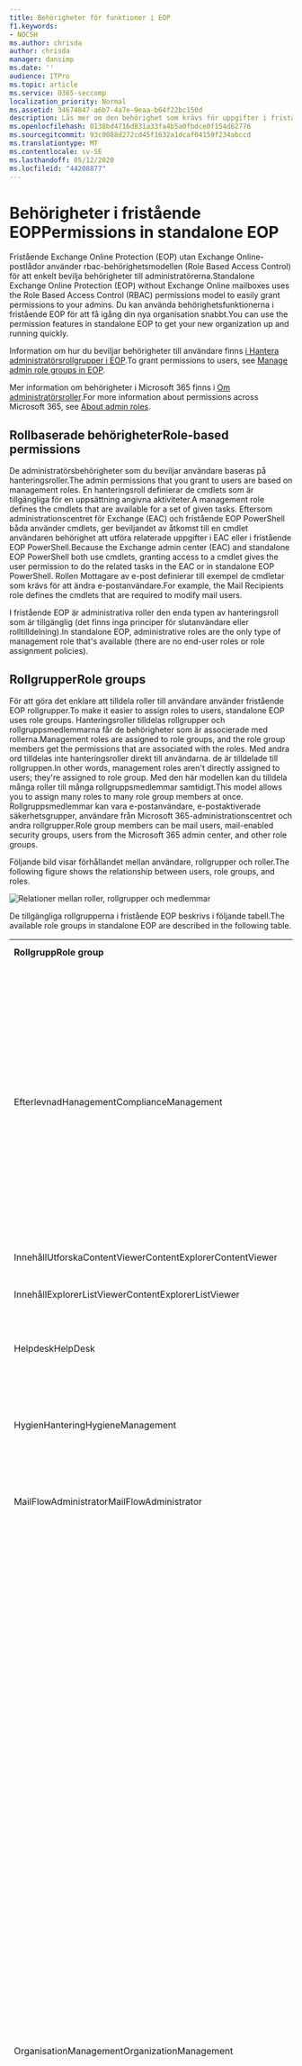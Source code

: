 ```yaml
---
title: Behörigheter för funktioner i EOP
f1.keywords:
- NOCSH
ms.author: chrisda
author: chrisda
manager: dansimp
ms.date: ''
audience: ITPro
ms.topic: article
ms.service: O365-seccomp
localization_priority: Normal
ms.assetid: 34674847-a6b7-4a7e-9eaa-b64f22bc150d
description: Läs mer om den behörighet som krävs för uppgifter i fristående Exchange Online Protection
ms.openlocfilehash: 0138bd4716d831a33fa4b5a0fbdce0f154d62776
ms.sourcegitcommit: 93c0088d272cd45f1632a1dcaf04159f234abccd
ms.translationtype: MT
ms.contentlocale: sv-SE
ms.lasthandoff: 05/12/2020
ms.locfileid: "44208877"
---
```

# <a name="permissions-in-standalone-eop"></a><span data-ttu-id="29612-103">Behörigheter i fristående EOP</span><span class="sxs-lookup"><span data-stu-id="29612-103">Permissions in standalone EOP</span></span>

<span data-ttu-id="29612-104">Fristående Exchange Online Protection (EOP) utan Exchange Online-postlådor använder rbac-behörighetsmodellen (Role Based Access Control) för att enkelt bevilja behörigheter till administratörerna.</span><span class="sxs-lookup"><span data-stu-id="29612-104">Standalone Exchange Online Protection (EOP) without Exchange Online mailboxes uses the Role Based Access Control (RBAC) permissions model to easily grant permissions to your admins.</span></span> <span data-ttu-id="29612-105">Du kan använda behörighetsfunktionerna i fristående EOP för att få igång din nya organisation snabbt.</span><span class="sxs-lookup"><span data-stu-id="29612-105">You can use the permission features in standalone EOP to get your new organization up and running quickly.</span></span>

<span data-ttu-id="29612-106">Information om hur du beviljar behörigheter till användare finns [i Hantera administratörsrollgrupper i EOP](manage-admin-role-group-permissions-in-eop.md).</span><span class="sxs-lookup"><span data-stu-id="29612-106">To grant permissions to users, see [Manage admin role groups in EOP](manage-admin-role-group-permissions-in-eop.md).</span></span>

<span data-ttu-id="29612-107">Mer information om behörigheter i Microsoft 365 finns i [Om administratörsroller](https://docs.microsoft.com/microsoft-365/admin/add-users/about-admin-roles).</span><span class="sxs-lookup"><span data-stu-id="29612-107">For more information about permissions across Microsoft 365, see [About admin roles](https://docs.microsoft.com/microsoft-365/admin/add-users/about-admin-roles).</span></span>

## <a name="role-based-permissions"></a><span data-ttu-id="29612-108">Rollbaserade behörigheter</span><span class="sxs-lookup"><span data-stu-id="29612-108">Role-based permissions</span></span>

<span data-ttu-id="29612-109">De administratörsbehörigheter som du beviljar användare baseras på hanteringsroller.</span><span class="sxs-lookup"><span data-stu-id="29612-109">The admin permissions that you grant to users are based on management roles.</span></span> <span data-ttu-id="29612-110">En hanteringsroll definierar de cmdlets som är tillgängliga för en uppsättning angivna aktiviteter.</span><span class="sxs-lookup"><span data-stu-id="29612-110">A management role defines the cmdlets that are available for a set of given tasks.</span></span> <span data-ttu-id="29612-111">Eftersom administrationscentret för Exchange (EAC) och fristående EOP PowerShell båda använder cmdlets, ger beviljandet av åtkomst till en cmdlet användaren behörighet att utföra relaterade uppgifter i EAC eller i fristående EOP PowerShell.</span><span class="sxs-lookup"><span data-stu-id="29612-111">Because the Exchange admin center (EAC) and standalone EOP PowerShell both use cmdlets, granting access to a cmdlet gives the user permission to do the related tasks in the EAC or in standalone EOP PowerShell.</span></span> <span data-ttu-id="29612-112">Rollen Mottagare av e-post definierar till exempel de cmdletar som krävs för att ändra e-postanvändare.</span><span class="sxs-lookup"><span data-stu-id="29612-112">For example, the Mail Recipients role defines the cmdlets that are required to modify mail users.</span></span>

<span data-ttu-id="29612-113">I fristående EOP är administrativa roller den enda typen av hanteringsroll som är tillgänglig (det finns inga principer för slutanvändare eller rolltilldelning).</span><span class="sxs-lookup"><span data-stu-id="29612-113">In standalone EOP, administrative roles are the only type of management role that's available (there are no end-user roles or role assignment policies).</span></span>

## <a name="role-groups"></a><span data-ttu-id="29612-114">Rollgrupper</span><span class="sxs-lookup"><span data-stu-id="29612-114">Role groups</span></span>

<span data-ttu-id="29612-115">För att göra det enklare att tilldela roller till användare använder fristående EOP rollgrupper.</span><span class="sxs-lookup"><span data-stu-id="29612-115">To make it easier to assign roles to users, standalone EOP uses role groups.</span></span> <span data-ttu-id="29612-116">Hanteringsroller tilldelas rollgrupper och rollgruppsmedlemmarna får de behörigheter som är associerade med rollerna.</span><span class="sxs-lookup"><span data-stu-id="29612-116">Management roles are assigned to role groups, and the role group members get the permissions that are associated with the roles.</span></span> <span data-ttu-id="29612-117">Med andra ord tilldelas inte hanteringsroller direkt till användarna. de är tilldelade till rollgruppen.</span><span class="sxs-lookup"><span data-stu-id="29612-117">In other words, management roles aren't directly assigned to users; they're assigned to role group.</span></span> <span data-ttu-id="29612-118">Med den här modellen kan du tilldela många roller till många rollgruppsmedlemmar samtidigt.</span><span class="sxs-lookup"><span data-stu-id="29612-118">This model allows you to assign many roles to many role group members at once.</span></span> <span data-ttu-id="29612-119">Rollgruppsmedlemmar kan vara e-postanvändare, e-postaktiverade säkerhetsgrupper, användare från Microsoft 365-administrationscentret och andra rollgrupper.</span><span class="sxs-lookup"><span data-stu-id="29612-119">Role group members can be mail users, mail-enabled security groups, users from the Microsoft 365 admin center, and other role groups.</span></span>

<span data-ttu-id="29612-120">Följande bild visar förhållandet mellan användare, rollgrupper och roller.</span><span class="sxs-lookup"><span data-stu-id="29612-120">The following figure shows the relationship between users, role groups, and roles.</span></span>

![Relationer mellan roller, rollgrupper och medlemmar](../../media/ITPro_Security_RBAC_EXO_SimplifiedRoleGroupRelationship.png)

<span data-ttu-id="29612-122">De tillgängliga rollgrupperna i fristående EOP beskrivs i följande tabell.</span><span class="sxs-lookup"><span data-stu-id="29612-122">The available role groups in standalone EOP are described in the following table.</span></span>

||||
|---|---|---|
|<span data-ttu-id="29612-123">**Rollgrupp**</span><span class="sxs-lookup"><span data-stu-id="29612-123">**Role group**</span></span>|<span data-ttu-id="29612-124">**Beskrivning**</span><span class="sxs-lookup"><span data-stu-id="29612-124">**Description**</span></span>|<span data-ttu-id="29612-125">**Standardroller tilldelade**</span><span class="sxs-lookup"><span data-stu-id="29612-125">**Default roles assigned**</span></span>|
|<span data-ttu-id="29612-126">EfterlevnadHanagement</span><span class="sxs-lookup"><span data-stu-id="29612-126">ComplianceManagement</span></span>|<span data-ttu-id="29612-127">Konfigurera och hantera efterlevnadsinställningar inom organisationen, inklusive dataförlustskydd (DLP) om din prenumeration har DLP-funktioner.</span><span class="sxs-lookup"><span data-stu-id="29612-127">Configure and manage compliance settings within the organization, including data loss prevention (DLP) if your subscription has DLP capabilities.</span></span> <br/><br/> <span data-ttu-id="29612-128">Medlemmar i rollen [efterlevnadsadministratör](https://docs.microsoft.com/azure/active-directory/users-groups-roles/directory-assign-admin-roles#compliance-administrator) i Azure AD får automatiskt behörigheterna för den här rollgruppen.</span><span class="sxs-lookup"><span data-stu-id="29612-128">Members of the [Compliance Administrator](https://docs.microsoft.com/azure/active-directory/users-groups-roles/directory-assign-admin-roles#compliance-administrator) role in Azure AD automatically get the permissions of this role group.</span></span>|<span data-ttu-id="29612-129">Granskningsloggar</span><span class="sxs-lookup"><span data-stu-id="29612-129">Audit Logs</span></span> <br/><br/> <span data-ttu-id="29612-130">Administration av efterlevnad</span><span class="sxs-lookup"><span data-stu-id="29612-130">Compliance Administration</span></span> <br/><br/> <span data-ttu-id="29612-131">Information Rights Management</span><span class="sxs-lookup"><span data-stu-id="29612-131">Information Rights Management</span></span> <br/><br/> <span data-ttu-id="29612-132">Hantering av kvarhållning</span><span class="sxs-lookup"><span data-stu-id="29612-132">Retention Management</span></span> <br/><br/> <span data-ttu-id="29612-133">Granskningsloggar med endast visa</span><span class="sxs-lookup"><span data-stu-id="29612-133">View-Only Audit Logs</span></span> <br/><br/> <span data-ttu-id="29612-134">Endast visningskonfiguration</span><span class="sxs-lookup"><span data-stu-id="29612-134">View-Only Configuration</span></span> <br/><br/> <span data-ttu-id="29612-135">Endast visningsmottagare</span><span class="sxs-lookup"><span data-stu-id="29612-135">View-Only Recipients</span></span>|
|<span data-ttu-id="29612-136">InnehållUtforskaContentViewer</span><span class="sxs-lookup"><span data-stu-id="29612-136">ContentExplorerContentViewer</span></span>|<span data-ttu-id="29612-137">Används inte.</span><span class="sxs-lookup"><span data-stu-id="29612-137">Not used.</span></span>|<span data-ttu-id="29612-138">Innehållsvisaren för dataklassificering</span><span class="sxs-lookup"><span data-stu-id="29612-138">Data Classification Content Viewer</span></span>|
|<span data-ttu-id="29612-139">InnehållExplorerListViewer</span><span class="sxs-lookup"><span data-stu-id="29612-139">ContentExplorerListViewer</span></span>|<span data-ttu-id="29612-140">Används inte.</span><span class="sxs-lookup"><span data-stu-id="29612-140">Not used.</span></span>|<span data-ttu-id="29612-141">Visningsprogram för dataklassificeringslista</span><span class="sxs-lookup"><span data-stu-id="29612-141">Data Classification List Viewer</span></span>|
|<span data-ttu-id="29612-142">Helpdesk</span><span class="sxs-lookup"><span data-stu-id="29612-142">HelpDesk</span></span>|<span data-ttu-id="29612-143">Visa och hantera e-postanvändare.</span><span class="sxs-lookup"><span data-stu-id="29612-143">View and manage mail users.</span></span>|<span data-ttu-id="29612-144">Återställa lösenord</span><span class="sxs-lookup"><span data-stu-id="29612-144">Reset Password</span></span> <br/><br/> <span data-ttu-id="29612-145">Användaralternativ</span><span class="sxs-lookup"><span data-stu-id="29612-145">User Options</span></span> <br/><br/> <span data-ttu-id="29612-146">Endast visningsmottagare</span><span class="sxs-lookup"><span data-stu-id="29612-146">View-Only Recipients</span></span>|
|<span data-ttu-id="29612-147">HygienHantering</span><span class="sxs-lookup"><span data-stu-id="29612-147">HygieneManagement</span></span>|<span data-ttu-id="29612-148">Hantera skyddsfunktioner (anti-spam, anti-malware, etc.).</span><span class="sxs-lookup"><span data-stu-id="29612-148">Manage protection features (anti-spam, anti-malware, etc.).</span></span>|<span data-ttu-id="29612-149">Transport Hygien</span><span class="sxs-lookup"><span data-stu-id="29612-149">Transport Hygiene</span></span> <br/><br/> <span data-ttu-id="29612-150">Endast visningskonfiguration</span><span class="sxs-lookup"><span data-stu-id="29612-150">View-Only Configuration</span></span> <br/><br/> <span data-ttu-id="29612-151">Endast visningsmottagare</span><span class="sxs-lookup"><span data-stu-id="29612-151">View-Only Recipients</span></span>|
|<span data-ttu-id="29612-152">MailFlowAdministrator</span><span class="sxs-lookup"><span data-stu-id="29612-152">MailFlowAdministrator</span></span>|<span data-ttu-id="29612-153">Visa och hantera accepterade domäner och kopplingar</span><span class="sxs-lookup"><span data-stu-id="29612-153">View and manage accepted domains and connectors</span></span>|<span data-ttu-id="29612-154">Fjärr- och accepterade domäner</span><span class="sxs-lookup"><span data-stu-id="29612-154">Remote and Accepted Domains</span></span> <br/><br/> <span data-ttu-id="29612-155">Endast visningsmottagare</span><span class="sxs-lookup"><span data-stu-id="29612-155">View-Only Recipients</span></span>|
|<span data-ttu-id="29612-156">OrganisationManagement</span><span class="sxs-lookup"><span data-stu-id="29612-156">OrganizationManagement</span></span>|<span data-ttu-id="29612-157">Administratörsåtkomst till hela organisationen och möjligheten att utföra nästan alla uppgifter.</span><span class="sxs-lookup"><span data-stu-id="29612-157">Admin access to the entire organization and the ability to perform almost any task.</span></span> <br/><br/> <span data-ttu-id="29612-158">Medlemmar i rollen [Global Administratör](https://docs.microsoft.com/azure/active-directory/users-groups-roles/directory-assign-admin-roles#global-administrator--company-administrator) i Azure AD får automatiskt behörigheterna för den här rollgruppen.</span><span class="sxs-lookup"><span data-stu-id="29612-158">Members of the [Global Administrator](https://docs.microsoft.com/azure/active-directory/users-groups-roles/directory-assign-admin-roles#global-administrator--company-administrator) role in Azure AD automatically get the permissions of this role group.</span></span> <br/><br/> <span data-ttu-id="29612-159">**Viktigt**: Eftersom rollgruppen OrganisationManagement är en kraftfull roll bör endast användare som utför administrativa uppgifter på organisationsnivå vara medlemmar i den här rollgruppen.</span><span class="sxs-lookup"><span data-stu-id="29612-159">**Important**: Because the OrganizationManagement role group is a powerful role, only users that perform organizational-level administrative tasks should be members of this role group.</span></span>|<span data-ttu-id="29612-160">Antimalware</span><span class="sxs-lookup"><span data-stu-id="29612-160">AntiMalware</span></span> <br/><br/> <span data-ttu-id="29612-161">Antispam</span><span class="sxs-lookup"><span data-stu-id="29612-161">AntiSpam</span></span> <br/><br/> <span data-ttu-id="29612-162">Granskningsloggar</span><span class="sxs-lookup"><span data-stu-id="29612-162">Audit Logs</span></span> <br/><br/> <span data-ttu-id="29612-163">Administratör för efterlevnad</span><span class="sxs-lookup"><span data-stu-id="29612-163">Compliance Administrator</span></span> <br/><br/> <span data-ttu-id="29612-164">Distributionsgrupper</span><span class="sxs-lookup"><span data-stu-id="29612-164">Distribution Groups</span></span> <br/><br/> <span data-ttu-id="29612-165">Information Rights Management</span><span class="sxs-lookup"><span data-stu-id="29612-165">Information Rights Management</span></span> <br/><br/> <span data-ttu-id="29612-166">Skapa e-postmottagare</span><span class="sxs-lookup"><span data-stu-id="29612-166">Mail Recipient Creation</span></span> <br/><br/> <span data-ttu-id="29612-167">Mottagare av e-post</span><span class="sxs-lookup"><span data-stu-id="29612-167">Mail Recipients</span></span> <br/><br/> <span data-ttu-id="29612-168">Meddelandespårning</span><span class="sxs-lookup"><span data-stu-id="29612-168">Message Tracking</span></span> <br/><br/> <span data-ttu-id="29612-169">Migrering</span><span class="sxs-lookup"><span data-stu-id="29612-169">Migration</span></span> <br/><br/> <span data-ttu-id="29612-170">Åtkomst till organisationens klient</span><span class="sxs-lookup"><span data-stu-id="29612-170">Organization Client Access</span></span> <br/><br/> <span data-ttu-id="29612-171">Organisationskonfiguration</span><span class="sxs-lookup"><span data-stu-id="29612-171">Organization Configuration</span></span> <br/><br/> <span data-ttu-id="29612-172">Inställningar för transport för organisation</span><span class="sxs-lookup"><span data-stu-id="29612-172">Organization Transport Settings</span></span> <br/><br/> <span data-ttu-id="29612-173">Karantän</span><span class="sxs-lookup"><span data-stu-id="29612-173">Quarantine</span></span> <br/><br/> <span data-ttu-id="29612-174">Mottagarprinciper</span><span class="sxs-lookup"><span data-stu-id="29612-174">Recipient Policies</span></span> <br/><br/> <span data-ttu-id="29612-175">Fjärr- och accepterade domäner</span><span class="sxs-lookup"><span data-stu-id="29612-175">Remote and Accepted Domains</span></span> <br/><br/> <span data-ttu-id="29612-176">Återställa lösenord</span><span class="sxs-lookup"><span data-stu-id="29612-176">Reset Password</span></span> <br/><br/> <span data-ttu-id="29612-177">Hantering av kvarhållning</span><span class="sxs-lookup"><span data-stu-id="29612-177">Retention Management</span></span> <br/><br/> <span data-ttu-id="29612-178">Rollhantering</span><span class="sxs-lookup"><span data-stu-id="29612-178">Role Management</span></span> <br/><br/> <span data-ttu-id="29612-179">Säkerhetsadministratör</span><span class="sxs-lookup"><span data-stu-id="29612-179">Security Administrator</span></span> <br/><br/> <span data-ttu-id="29612-180">Skapande och medlemskap i säkerhetsgrupper</span><span class="sxs-lookup"><span data-stu-id="29612-180">Security Group Creation and Membership</span></span> <br/><br/> <span data-ttu-id="29612-181">Säkerhetsläsare</span><span class="sxs-lookup"><span data-stu-id="29612-181">Security Reader</span></span> <br/><br/> <span data-ttu-id="29612-182">Administratör för känslighetsetikett</span><span class="sxs-lookup"><span data-stu-id="29612-182">Sensitivity Label Administrator</span></span> <br/><br/> <span data-ttu-id="29612-183">Övervakning</span><span class="sxs-lookup"><span data-stu-id="29612-183">Supervision</span></span> <br/><br/> <span data-ttu-id="29612-184">Transport Hygien</span><span class="sxs-lookup"><span data-stu-id="29612-184">Transport Hygiene</span></span> <br/><br/> <span data-ttu-id="29612-185">Transportregler</span><span class="sxs-lookup"><span data-stu-id="29612-185">Transport Rules</span></span> <br/><br/> <span data-ttu-id="29612-186">Användaralternativ</span><span class="sxs-lookup"><span data-stu-id="29612-186">User Options</span></span> <br/><br/> <span data-ttu-id="29612-187">Visa endast antimalware</span><span class="sxs-lookup"><span data-stu-id="29612-187">View-Only AntiMalware</span></span> <br/><br/> <span data-ttu-id="29612-188">Visa endast AntiSpam</span><span class="sxs-lookup"><span data-stu-id="29612-188">View-Only AntiSpam</span></span> <br/><br/> <span data-ttu-id="29612-189">Granskningsloggar med endast visa</span><span class="sxs-lookup"><span data-stu-id="29612-189">View-Only Audit Logs</span></span> <br/><br/> <span data-ttu-id="29612-190">Endast visningskonfiguration</span><span class="sxs-lookup"><span data-stu-id="29612-190">View-Only Configuration</span></span> <br/><br/> <span data-ttu-id="29612-191">Endast visnings karantän</span><span class="sxs-lookup"><span data-stu-id="29612-191">View-Only Quarantine</span></span> <br/><br/> <span data-ttu-id="29612-192">Endast visningsmottagare</span><span class="sxs-lookup"><span data-stu-id="29612-192">View-Only Recipients</span></span> <br/><br/> <span data-ttu-id="29612-193">Endast visning av hotinformation</span><span class="sxs-lookup"><span data-stu-id="29612-193">View-Only Threat Intelligence</span></span>|
|<span data-ttu-id="29612-194">KarantänAdministrator</span><span class="sxs-lookup"><span data-stu-id="29612-194">QuarantineAdministrator</span></span>|<span data-ttu-id="29612-195">Hantera meddelanden i karantän för alla mottagare.</span><span class="sxs-lookup"><span data-stu-id="29612-195">Manage quarantined messages for all recipients.</span></span>|<span data-ttu-id="29612-196">Karantän</span><span class="sxs-lookup"><span data-stu-id="29612-196">Quarantine</span></span>|
|<span data-ttu-id="29612-197">MottagareHanagement</span><span class="sxs-lookup"><span data-stu-id="29612-197">RecipientManagement</span></span>|<span data-ttu-id="29612-198">Skapa, hantera och ta bort mottagarobjekt i organisationen.</span><span class="sxs-lookup"><span data-stu-id="29612-198">Create, manage, and remove recipient objects in the organization.</span></span>|<span data-ttu-id="29612-199">Distributionsgrupper</span><span class="sxs-lookup"><span data-stu-id="29612-199">Distribution Groups</span></span> <br/><br/> <span data-ttu-id="29612-200">Skapa e-postmottagare</span><span class="sxs-lookup"><span data-stu-id="29612-200">Mail Recipient Creation</span></span> <br/><br/> <span data-ttu-id="29612-201">Mottagare av e-post</span><span class="sxs-lookup"><span data-stu-id="29612-201">Mail Recipients</span></span> <br/><br/> <span data-ttu-id="29612-202">Meddelandespårning</span><span class="sxs-lookup"><span data-stu-id="29612-202">Message Tracking</span></span> <br/><br/> <span data-ttu-id="29612-203">Migrering</span><span class="sxs-lookup"><span data-stu-id="29612-203">Migration</span></span> <br/><br/> <span data-ttu-id="29612-204">Mottagarprinciper</span><span class="sxs-lookup"><span data-stu-id="29612-204">Recipient Policies</span></span> <br/><br/> <span data-ttu-id="29612-205">Återställa lösenord</span><span class="sxs-lookup"><span data-stu-id="29612-205">Reset Password</span></span>|
|<span data-ttu-id="29612-206">Arkivhandlingar</span><span class="sxs-lookup"><span data-stu-id="29612-206">RecordsManagement</span></span>|<span data-ttu-id="29612-207">Konfigurera efterlevnadsfunktioner, till exempel bevarandeprinciptaggar, meddelandeklassificeringar och regler för e-postflöde (kallas även transportregler).</span><span class="sxs-lookup"><span data-stu-id="29612-207">Configure compliance features, such as retention policy tags, message classifications, and mail flow rules (also known as transport rules).</span></span>|<span data-ttu-id="29612-208">Meddelandespårning</span><span class="sxs-lookup"><span data-stu-id="29612-208">Message Tracking</span></span> <br/><br/> <span data-ttu-id="29612-209">Hantering av kvarhållning</span><span class="sxs-lookup"><span data-stu-id="29612-209">Retention Management</span></span> <br/><br/> <span data-ttu-id="29612-210">Transportregler</span><span class="sxs-lookup"><span data-stu-id="29612-210">Transport Rules</span></span>|
|<span data-ttu-id="29612-211">SäkerhetAdministrator</span><span class="sxs-lookup"><span data-stu-id="29612-211">SecurityAdministrator</span></span>|<span data-ttu-id="29612-212">Konfigurera alla aspekter av skydd i organisationen (anti-spam, anti-malware, anti-spoofing, karantän, etc.).</span><span class="sxs-lookup"><span data-stu-id="29612-212">Configure all aspects of protection in the organization (anti-spam, anti-malware, anti-spoofing, quarantine, etc.).</span></span> <br/><br/> <span data-ttu-id="29612-213">Medlemmar i rollen [Säkerhetsadministratör](https://docs.microsoft.com/azure/active-directory/users-groups-roles/directory-assign-admin-roles#security-administrator) i Azure AD får automatiskt behörigheterna för den här rollgruppen.</span><span class="sxs-lookup"><span data-stu-id="29612-213">Members of the [Security Administrator](https://docs.microsoft.com/azure/active-directory/users-groups-roles/directory-assign-admin-roles#security-administrator) role in Azure AD automatically get the permissions of this role group.</span></span>|<span data-ttu-id="29612-214">Antimalware</span><span class="sxs-lookup"><span data-stu-id="29612-214">AntiMalware</span></span> <br/><br/> <span data-ttu-id="29612-215">Antispam</span><span class="sxs-lookup"><span data-stu-id="29612-215">AntiSpam</span></span> <br/><br/> <span data-ttu-id="29612-216">Granskningsloggar</span><span class="sxs-lookup"><span data-stu-id="29612-216">Audit Logs</span></span> <br/><br/> <span data-ttu-id="29612-217">Karantän</span><span class="sxs-lookup"><span data-stu-id="29612-217">Quarantine</span></span> <br/><br/> <span data-ttu-id="29612-218">Säkerhetsadministratör</span><span class="sxs-lookup"><span data-stu-id="29612-218">Security Administrator</span></span> <br/><br/> <span data-ttu-id="29612-219">Administratör för känslighetsetikett</span><span class="sxs-lookup"><span data-stu-id="29612-219">Sensitivity Label Administrator</span></span> <br/><br/> <span data-ttu-id="29612-220">Visa endast antimalware</span><span class="sxs-lookup"><span data-stu-id="29612-220">View-Only AntiMalware</span></span> <br/><br/> <span data-ttu-id="29612-221">Visa endast AntiSpam</span><span class="sxs-lookup"><span data-stu-id="29612-221">View-Only AntiSpam</span></span> <br/><br/> <span data-ttu-id="29612-222">Granskningsloggar med endast visa</span><span class="sxs-lookup"><span data-stu-id="29612-222">View-Only Audit Logs</span></span> <br/><br/> <span data-ttu-id="29612-223">Endast visnings karantän</span><span class="sxs-lookup"><span data-stu-id="29612-223">View-Only Quarantine</span></span> <br/><br/> <span data-ttu-id="29612-224">Endast visning av hotinformation</span><span class="sxs-lookup"><span data-stu-id="29612-224">View-Only Threat Intelligence</span></span>|
|<span data-ttu-id="29612-225">Säkerhetsläsare</span><span class="sxs-lookup"><span data-stu-id="29612-225">SecurityReader</span></span>|<span data-ttu-id="29612-226">Visa endast tillgång till alla aspekter av skydd i organisationen (anti-spam, anti-malware, anti-spoofing, karantän, etc.).</span><span class="sxs-lookup"><span data-stu-id="29612-226">View-only access to all aspects of protection in the organization (anti-spam, anti-malware, anti-spoofing, quarantine, etc.).</span></span> <br/><br/> <span data-ttu-id="29612-227">Medlemmar i [säkerhetsläkarrollen](https://docs.microsoft.com/azure/active-directory/users-groups-roles/directory-assign-admin-roles#security-reader) i Azure AD får automatiskt behörigheterna för den här rollgruppen.</span><span class="sxs-lookup"><span data-stu-id="29612-227">Members of the [Security Reader](https://docs.microsoft.com/azure/active-directory/users-groups-roles/directory-assign-admin-roles#security-reader) role in Azure AD automatically get the permissions of this role group.</span></span>|<span data-ttu-id="29612-228">Säkerhetsläsare</span><span class="sxs-lookup"><span data-stu-id="29612-228">Security Reader</span></span> <br/><br/> <span data-ttu-id="29612-229">Visa endast antimalware</span><span class="sxs-lookup"><span data-stu-id="29612-229">View-Only AntiMalware</span></span> <br/><br/> <span data-ttu-id="29612-230">Visa endast AntiSpam</span><span class="sxs-lookup"><span data-stu-id="29612-230">View-Only AntiSpam</span></span> <br/><br/> <span data-ttu-id="29612-231">Endast visnings karantän</span><span class="sxs-lookup"><span data-stu-id="29612-231">View-Only Quarantine</span></span> <br/><br/> <span data-ttu-id="29612-232">Endast visning av hotinformation</span><span class="sxs-lookup"><span data-stu-id="29612-232">View-Only Threat Intelligence</span></span>|
|<span data-ttu-id="29612-233">TenantAdmins</span><span class="sxs-lookup"><span data-stu-id="29612-233">TenantAdmins</span></span>|<span data-ttu-id="29612-234">Medlemskap i den här rollgruppen synkroniseras mellan tjänster och hanteras centralt.</span><span class="sxs-lookup"><span data-stu-id="29612-234">Membership in this role group is synchronized across services and managed centrally.</span></span> <span data-ttu-id="29612-235">Som standard tilldelas den här rollgruppen inga roller.</span><span class="sxs-lookup"><span data-stu-id="29612-235">By default, this role group is not assigned any roles.</span></span> <span data-ttu-id="29612-236">Den kommer dock att vara medlem i rollgruppen Organisationshantering och ärver dessa behörigheter.</span><span class="sxs-lookup"><span data-stu-id="29612-236">However, it will be a member of the Organization Management role group and will inherit those permissions.</span></span>|<span data-ttu-id="29612-237">none (ingen)</span><span class="sxs-lookup"><span data-stu-id="29612-237">none</span></span>|
|<span data-ttu-id="29612-238">ViewOnlyOrganizationManagement</span><span class="sxs-lookup"><span data-stu-id="29612-238">ViewOnlyOrganizationManagement</span></span>|<span data-ttu-id="29612-239">Visa mottagar-, skydds- och konfigurationsobjekt och deras egenskaper i organisationen.</span><span class="sxs-lookup"><span data-stu-id="29612-239">View recipient, protection, and configuration objects and their properties in the organization.</span></span>|<span data-ttu-id="29612-240">Administratör för efterlevnad</span><span class="sxs-lookup"><span data-stu-id="29612-240">Compliance Administrator</span></span> <br/><br/> <span data-ttu-id="29612-241">Säkerhetsadministratör</span><span class="sxs-lookup"><span data-stu-id="29612-241">Security Administrator</span></span> <br/><br/> <span data-ttu-id="29612-242">Säkerhetsläsare</span><span class="sxs-lookup"><span data-stu-id="29612-242">Security Reader</span></span> <br/><br/> <span data-ttu-id="29612-243">Administratör för känslighetsetikett</span><span class="sxs-lookup"><span data-stu-id="29612-243">Sensitivity Label Administrator</span></span> <br/><br/> <span data-ttu-id="29612-244">Endast visningskonfiguration</span><span class="sxs-lookup"><span data-stu-id="29612-244">View-Only Configuration</span></span> <br/><br/> <span data-ttu-id="29612-245">Endast visningsmottagare</span><span class="sxs-lookup"><span data-stu-id="29612-245">View-Only Recipients</span></span>|
|

<span data-ttu-id="29612-246">Om du arbetar i en liten organisation som bara har ett fåtal administratörer kan du behöva lägga till dessa användare i rollgruppen Organisationshantering, och du kanske aldrig behöver använda de andra rollgrupperna.</span><span class="sxs-lookup"><span data-stu-id="29612-246">If you work in a small organization that has only a few admins, you might need to add those users to the Organization Management role group only, and you may never need to use the other role groups.</span></span> <span data-ttu-id="29612-247">Om du arbetar i en större organisation kan du ha administratörer som utför specifika uppgifter, till exempel mottagarkonfiguration.</span><span class="sxs-lookup"><span data-stu-id="29612-247">If you work in a larger organization, you might have admins who perform specific tasks, such as recipient configuration.</span></span> <span data-ttu-id="29612-248">I sådana fall kan du lägga till en administratör i rollgruppen Mottagarehantering och en annan administratör i rollgruppen Organisationshantering.</span><span class="sxs-lookup"><span data-stu-id="29612-248">In those cases, you might add one admin to the Recipient Management role group, and another admin to the Organization Management role group.</span></span> <span data-ttu-id="29612-249">Dessa administratörer kan sedan hantera sina specifika områden, men de har inte behörighet att hantera områden som de inte är ansvariga för.</span><span class="sxs-lookup"><span data-stu-id="29612-249">Those admins can then manage their specific areas, but they won't have permissions to manage areas they're not responsible for.</span></span>

<span data-ttu-id="29612-250">Om de inbyggda rollgrupperna i Exchange Online inte matchar jobbfunktionen för dina administratörer kan du skapa rollgrupper och lägga till roller i dem.</span><span class="sxs-lookup"><span data-stu-id="29612-250">If the built-in role groups in Exchange Online don't match the job function of your administrators, you can create role groups and add roles to them.</span></span> <span data-ttu-id="29612-251">Mer information finns i [Hantera rollgrupper i fristående EOP](manage-admin-role-group-permissions-in-eop.md).</span><span class="sxs-lookup"><span data-stu-id="29612-251">For more information, see [Manage role groups in standalone EOP](manage-admin-role-group-permissions-in-eop.md).</span></span>

## <a name="roles"></a><span data-ttu-id="29612-252">Roller</span><span class="sxs-lookup"><span data-stu-id="29612-252">Roles</span></span>

<span data-ttu-id="29612-253">De inbyggda rollerna som är tillgängliga i fristående EOP beskrivs i följande tabell.</span><span class="sxs-lookup"><span data-stu-id="29612-253">The built-in roles that are available in standalone EOP are described in the following table.</span></span>

||||
|---|---|---|
|<span data-ttu-id="29612-254">**Roll**</span><span class="sxs-lookup"><span data-stu-id="29612-254">**Role**</span></span>|<span data-ttu-id="29612-255">**Beskrivning**</span><span class="sxs-lookup"><span data-stu-id="29612-255">**Description**</span></span>|<span data-ttu-id="29612-256">**Standardrollgrupptilldelningar**</span><span class="sxs-lookup"><span data-stu-id="29612-256">**Default role group assignments**</span></span>|
|<span data-ttu-id="29612-257">Antimalware</span><span class="sxs-lookup"><span data-stu-id="29612-257">AntiMalware</span></span>|<span data-ttu-id="29612-258">Visa och ändra konfigurationen och rapporterna för funktioner mot skadlig kod.</span><span class="sxs-lookup"><span data-stu-id="29612-258">View and modify the configuration and reports for anti-malware features.</span></span>|<span data-ttu-id="29612-259">OrganisationManagement</span><span class="sxs-lookup"><span data-stu-id="29612-259">OrganizationManagement</span></span> <br/><br/> <span data-ttu-id="29612-260">SäkerhetAdministrator</span><span class="sxs-lookup"><span data-stu-id="29612-260">SecurityAdministrator</span></span>|
|<span data-ttu-id="29612-261">Antispam</span><span class="sxs-lookup"><span data-stu-id="29612-261">AntiSpam</span></span>|<span data-ttu-id="29612-262">Visa och ändra konfigurationen och rapporterna för funktioner mot skräppost.</span><span class="sxs-lookup"><span data-stu-id="29612-262">View and modify the configuration and reports for anti-spam features.</span></span>|<span data-ttu-id="29612-263">OrganisationManagement</span><span class="sxs-lookup"><span data-stu-id="29612-263">OrganizationManagement</span></span> <br/><br/> <span data-ttu-id="29612-264">SäkerhetAdministrator</span><span class="sxs-lookup"><span data-stu-id="29612-264">SecurityAdministrator</span></span>|
|<span data-ttu-id="29612-265">Granskningsloggar</span><span class="sxs-lookup"><span data-stu-id="29612-265">Audit Logs</span></span>|<span data-ttu-id="29612-266">Sök i administratörsgranskningsloggen och visa resultaten.</span><span class="sxs-lookup"><span data-stu-id="29612-266">Search the administrator audit log and view the results.</span></span>|<span data-ttu-id="29612-267">EfterlevnadHanagement</span><span class="sxs-lookup"><span data-stu-id="29612-267">ComplianceManagement</span></span> <br/><br/> <span data-ttu-id="29612-268">OrganisationManagement</span><span class="sxs-lookup"><span data-stu-id="29612-268">OrganizationManagement</span></span> <br/><br/> <span data-ttu-id="29612-269">SäkerhetAdministrator</span><span class="sxs-lookup"><span data-stu-id="29612-269">SecurityAdministrator</span></span>|
|<span data-ttu-id="29612-270">Administratör för efterlevnad<sup>\*</sup></span><span class="sxs-lookup"><span data-stu-id="29612-270">Compliance Administrator<sup>\*</sup></span></span>||<span data-ttu-id="29612-271">EfterlevnadHanagement</span><span class="sxs-lookup"><span data-stu-id="29612-271">ComplianceManagement</span></span> <br/><br/> <span data-ttu-id="29612-272">OrganisationManagement</span><span class="sxs-lookup"><span data-stu-id="29612-272">OrganizationManagement</span></span> <br/><br/> <span data-ttu-id="29612-273">ViewOnlyOrganizationManagement</span><span class="sxs-lookup"><span data-stu-id="29612-273">ViewOnlyOrganizationManagement</span></span>|
|<span data-ttu-id="29612-274">Innehållsvisaren för dataklassificering<sup>\*</sup></span><span class="sxs-lookup"><span data-stu-id="29612-274">Data Classification Content Viewer<sup>\*</sup></span></span>||<span data-ttu-id="29612-275">InnehållUtforskaContentViewer</span><span class="sxs-lookup"><span data-stu-id="29612-275">ContentExplorerContentViewer</span></span>|
|<span data-ttu-id="29612-276">Visningsprogram för dataklassificeringslista<sup>\*</sup></span><span class="sxs-lookup"><span data-stu-id="29612-276">Data Classification List Viewer<sup>\*</sup></span></span>||
|<span data-ttu-id="29612-277">Distributionsgrupper</span><span class="sxs-lookup"><span data-stu-id="29612-277">Distribution Groups</span></span>|<span data-ttu-id="29612-278">Skapa och hantera alla distributionsgrupper, e-postaktiverade säkerhetsgrupper och medlemmar.</span><span class="sxs-lookup"><span data-stu-id="29612-278">Create and manage all distribution groups, mail-enabled security groups, and members.</span></span>|<span data-ttu-id="29612-279">OrganisationManagement</span><span class="sxs-lookup"><span data-stu-id="29612-279">OrganizationManagement</span></span> <br/><br/> <span data-ttu-id="29612-280">MottagareHanagement</span><span class="sxs-lookup"><span data-stu-id="29612-280">RecipientManagement</span></span>|
|<span data-ttu-id="29612-281">Hantering av informationsrättigheter<sup>\*</sup></span><span class="sxs-lookup"><span data-stu-id="29612-281">Information Rights Management<sup>\*</sup></span></span>||<span data-ttu-id="29612-282">EfterlevnadHanagement</span><span class="sxs-lookup"><span data-stu-id="29612-282">ComplianceManagement</span></span> <br/><br/> <span data-ttu-id="29612-283">OrganisationManagement</span><span class="sxs-lookup"><span data-stu-id="29612-283">OrganizationManagement</span></span>|
|<span data-ttu-id="29612-284">Skapa e-postmottagare</span><span class="sxs-lookup"><span data-stu-id="29612-284">Mail Recipient Creation</span></span>|<span data-ttu-id="29612-285">Skapa och ta bort e-postanvändare.</span><span class="sxs-lookup"><span data-stu-id="29612-285">Create and remove mail users.</span></span>|<span data-ttu-id="29612-286">OrganisationManagement</span><span class="sxs-lookup"><span data-stu-id="29612-286">OrganizationManagement</span></span> <br/><br/> <span data-ttu-id="29612-287">MottagareHanagement</span><span class="sxs-lookup"><span data-stu-id="29612-287">RecipientManagement</span></span>|
|<span data-ttu-id="29612-288">Mottagare av e-post</span><span class="sxs-lookup"><span data-stu-id="29612-288">Mail Recipients</span></span>|<span data-ttu-id="29612-289">Ändra befintliga e-postanvändare.</span><span class="sxs-lookup"><span data-stu-id="29612-289">Modify existing mail users.</span></span>|<span data-ttu-id="29612-290">OrganisationManagement</span><span class="sxs-lookup"><span data-stu-id="29612-290">OrganizationManagement</span></span> <br/><br/> <span data-ttu-id="29612-291">MottagareHanagement</span><span class="sxs-lookup"><span data-stu-id="29612-291">RecipientManagement</span></span>|
|<span data-ttu-id="29612-292">Meddelandespårning<sup>\*</sup></span><span class="sxs-lookup"><span data-stu-id="29612-292">Message Tracking<sup>\*</sup></span></span>||<span data-ttu-id="29612-293">OrganisationManagement</span><span class="sxs-lookup"><span data-stu-id="29612-293">OrganizationManagement</span></span> <br/><br/> <span data-ttu-id="29612-294">MottagareHanagement</span><span class="sxs-lookup"><span data-stu-id="29612-294">RecipientManagement</span></span> <br/><br/> <span data-ttu-id="29612-295">Hantering av arkivhandlingar</span><span class="sxs-lookup"><span data-stu-id="29612-295">Records Management</span></span>|
|<span data-ttu-id="29612-296">Migration<sup>\*</sup></span><span class="sxs-lookup"><span data-stu-id="29612-296">Migration<sup>\*</sup></span></span>||<span data-ttu-id="29612-297">OrganisationManagement</span><span class="sxs-lookup"><span data-stu-id="29612-297">OrganizationManagement</span></span> <br/><br/> <span data-ttu-id="29612-298">MottagareHanagement</span><span class="sxs-lookup"><span data-stu-id="29612-298">RecipientManagement</span></span>|
|<span data-ttu-id="29612-299">MyBaseOptions</span><span class="sxs-lookup"><span data-stu-id="29612-299">MyBaseOptions</span></span>|<span data-ttu-id="29612-300">Tillåter användare att visa sina egna meddelanden i karantän.</span><span class="sxs-lookup"><span data-stu-id="29612-300">Allows users to view their own quarantined messages.</span></span> <br/><br/> <span data-ttu-id="29612-301">Den här rollen tilldelas automatiskt till användare och du kan inte tilldela den manuellt.</span><span class="sxs-lookup"><span data-stu-id="29612-301">This role is automatically assigned to users, and you can't assign it manually.</span></span>|<span data-ttu-id="29612-302">none (ingen)</span><span class="sxs-lookup"><span data-stu-id="29612-302">none</span></span>|
|<span data-ttu-id="29612-303">Åtkomst till organisationens klient<sup>\*</sup></span><span class="sxs-lookup"><span data-stu-id="29612-303">Organization Client Access<sup>\*</sup></span></span>||<span data-ttu-id="29612-304">OrganisationManagement</span><span class="sxs-lookup"><span data-stu-id="29612-304">OrganizationManagement</span></span>|
|<span data-ttu-id="29612-305">Organisationskonfiguration</span><span class="sxs-lookup"><span data-stu-id="29612-305">Organization Configuration</span></span>|<span data-ttu-id="29612-306">Visa rapporter.</span><span class="sxs-lookup"><span data-stu-id="29612-306">View reports.</span></span>|<span data-ttu-id="29612-307">OrganisationManagement</span><span class="sxs-lookup"><span data-stu-id="29612-307">OrganizationManagement</span></span>|
|<span data-ttu-id="29612-308">Inställningar för transport för organisation<sup>\*</sup></span><span class="sxs-lookup"><span data-stu-id="29612-308">Organization Transport Settings<sup>\*</sup></span></span>||<span data-ttu-id="29612-309">OrganisationManagement</span><span class="sxs-lookup"><span data-stu-id="29612-309">OrganizationManagement</span></span>|
|<span data-ttu-id="29612-310">Karantän</span><span class="sxs-lookup"><span data-stu-id="29612-310">Quarantine</span></span>|<span data-ttu-id="29612-311">Hantera alla typer av meddelanden i karantän för alla mottagare.</span><span class="sxs-lookup"><span data-stu-id="29612-311">Manage all types of quarantined message for all recipients.</span></span>|<span data-ttu-id="29612-312">OrganisationManagement</span><span class="sxs-lookup"><span data-stu-id="29612-312">OrganizationManagement</span></span> <br/><br/> <span data-ttu-id="29612-313">KarantänAdministrator</span><span class="sxs-lookup"><span data-stu-id="29612-313">QuarantineAdministrator</span></span> <br/><br/> <span data-ttu-id="29612-314">SäkerhetAdministrator</span><span class="sxs-lookup"><span data-stu-id="29612-314">SecurityAdministrator</span></span>|
|<span data-ttu-id="29612-315">Mottagarprinciper<sup>\*</sup></span><span class="sxs-lookup"><span data-stu-id="29612-315">Recipient Policies<sup>\*</sup></span></span>||<span data-ttu-id="29612-316">OrganisationManagement</span><span class="sxs-lookup"><span data-stu-id="29612-316">OrganizationManagement</span></span> <br/><br/> <span data-ttu-id="29612-317">MottagareHanagement</span><span class="sxs-lookup"><span data-stu-id="29612-317">RecipientManagement</span></span>|
|<span data-ttu-id="29612-318">Fjärr- och accepterade domäner</span><span class="sxs-lookup"><span data-stu-id="29612-318">Remote and Accepted Domains</span></span>|<span data-ttu-id="29612-319">Hantera fjärrdomäner, accepterade domäner och anslutningsappar.</span><span class="sxs-lookup"><span data-stu-id="29612-319">Manage remote domains, accepted domains, and connectors.</span></span>|<span data-ttu-id="29612-320">MailFlowAdministrator</span><span class="sxs-lookup"><span data-stu-id="29612-320">MailFlowAdministrator</span></span> <br/><br/> <span data-ttu-id="29612-321">OrganisationManagement</span><span class="sxs-lookup"><span data-stu-id="29612-321">OrganizationManagement</span></span>|
|<span data-ttu-id="29612-322">Återställa lösenord<sup>\*</sup></span><span class="sxs-lookup"><span data-stu-id="29612-322">Reset Password<sup>\*</sup></span></span>||<span data-ttu-id="29612-323">Helpdesk</span><span class="sxs-lookup"><span data-stu-id="29612-323">HelpDesk</span></span> <br/><br/> <span data-ttu-id="29612-324">OrganisationManagement</span><span class="sxs-lookup"><span data-stu-id="29612-324">OrganizationManagement</span></span> <br/><br/> <span data-ttu-id="29612-325">MottagareHanagement</span><span class="sxs-lookup"><span data-stu-id="29612-325">RecipientManagement</span></span>|
|<span data-ttu-id="29612-326">Hantering av kvarhållning<sup>\*</sup></span><span class="sxs-lookup"><span data-stu-id="29612-326">Retention Management<sup>\*</sup></span></span>||<span data-ttu-id="29612-327">EfterlevnadHanagement</span><span class="sxs-lookup"><span data-stu-id="29612-327">ComplianceManagement</span></span> <br/><br/> <span data-ttu-id="29612-328">OrganisationManagement</span><span class="sxs-lookup"><span data-stu-id="29612-328">OrganizationManagement</span></span> <br/><br/> <span data-ttu-id="29612-329">Arkivhandlingar</span><span class="sxs-lookup"><span data-stu-id="29612-329">RecordsManagement</span></span>|
|<span data-ttu-id="29612-330">Rollhantering</span><span class="sxs-lookup"><span data-stu-id="29612-330">Role Management</span></span>|<span data-ttu-id="29612-331">Skapa och hantera rollgrupper.</span><span class="sxs-lookup"><span data-stu-id="29612-331">Create and manage role groups.</span></span>|<span data-ttu-id="29612-332">OrganisationManagement</span><span class="sxs-lookup"><span data-stu-id="29612-332">OrganizationManagement</span></span>|
|<span data-ttu-id="29612-333">Säkerhetsadministratör</span><span class="sxs-lookup"><span data-stu-id="29612-333">Security Administrator</span></span>|<span data-ttu-id="29612-334">Hantera konfigurationen och rapporterna för alla säkerhets- och skyddsfunktioner.</span><span class="sxs-lookup"><span data-stu-id="29612-334">Manage the configuration and reports for all security and protection features.</span></span>|<span data-ttu-id="29612-335">OrganisationManagement</span><span class="sxs-lookup"><span data-stu-id="29612-335">OrganizationManagement</span></span> <br/><br/> <span data-ttu-id="29612-336">SäkerhetAdministrator</span><span class="sxs-lookup"><span data-stu-id="29612-336">SecurityAdministrator</span></span> <br/><br/> <span data-ttu-id="29612-337">ViewOnlyOrganizationManagement</span><span class="sxs-lookup"><span data-stu-id="29612-337">ViewOnlyOrganizationManagement</span></span>|
|<span data-ttu-id="29612-338">Skapande och medlemskap i säkerhetsgrupper</span><span class="sxs-lookup"><span data-stu-id="29612-338">Security Group Creation and Membership</span></span>|<span data-ttu-id="29612-339">Skapa och hantera e-postaktiverade säkerhetsgrupper.</span><span class="sxs-lookup"><span data-stu-id="29612-339">Create and manage mail-enabled security groups.</span></span>|<span data-ttu-id="29612-340">OrganisationManagement</span><span class="sxs-lookup"><span data-stu-id="29612-340">OrganizationManagement</span></span>|
|<span data-ttu-id="29612-341">Säkerhetsläsare</span><span class="sxs-lookup"><span data-stu-id="29612-341">Security Reader</span></span>|<span data-ttu-id="29612-342">Visa konfigurationen och rapporterna för säkerhets- och skyddsfunktioner.</span><span class="sxs-lookup"><span data-stu-id="29612-342">View the configuration and reports for security and protection features.</span></span>|<span data-ttu-id="29612-343">Organisationshantering</span><span class="sxs-lookup"><span data-stu-id="29612-343">Organization Management</span></span> <br/><br/> <span data-ttu-id="29612-344">Säkerhetsläsare</span><span class="sxs-lookup"><span data-stu-id="29612-344">SecurityReader</span></span> <br/><br/> <span data-ttu-id="29612-345">ViewOnlyOrganizationManagement</span><span class="sxs-lookup"><span data-stu-id="29612-345">ViewOnlyOrganizationManagement</span></span>|
|<span data-ttu-id="29612-346">Administratör för känslighetsetikett<sup>\*</sup></span><span class="sxs-lookup"><span data-stu-id="29612-346">Sensitivity Label Administrator<sup>\*</sup></span></span>||<span data-ttu-id="29612-347">OrganisationManagement</span><span class="sxs-lookup"><span data-stu-id="29612-347">OrganizationManagement</span></span> <br/><br/> <span data-ttu-id="29612-348">SäkerhetAdministrator</span><span class="sxs-lookup"><span data-stu-id="29612-348">SecurityAdministrator</span></span> <br/><br/> <span data-ttu-id="29612-349">ViewOnlyOrganizationManagement</span><span class="sxs-lookup"><span data-stu-id="29612-349">ViewOnlyOrganizationManagement</span></span>|
|<span data-ttu-id="29612-350">Övervakning<sup>\*</sup></span><span class="sxs-lookup"><span data-stu-id="29612-350">Supervision<sup>\*</sup></span></span>||<span data-ttu-id="29612-351">OrganisationManagement</span><span class="sxs-lookup"><span data-stu-id="29612-351">OrganizationManagement</span></span>|
|<span data-ttu-id="29612-352">Transport Hygien</span><span class="sxs-lookup"><span data-stu-id="29612-352">Transport Hygiene</span></span>|<span data-ttu-id="29612-353">Hantera funktioner mot skadlig kod, skräppost och förfalskningsfunktioner.</span><span class="sxs-lookup"><span data-stu-id="29612-353">Manage anti-malware, anti-spam features, and anti-spoofing features.</span></span>|<span data-ttu-id="29612-354">HygienHantering</span><span class="sxs-lookup"><span data-stu-id="29612-354">HygieneManagement</span></span> <br/><br/> <span data-ttu-id="29612-355">OrganisationManagement</span><span class="sxs-lookup"><span data-stu-id="29612-355">OrganizationManagement</span></span>|
|<span data-ttu-id="29612-356">Transportregler</span><span class="sxs-lookup"><span data-stu-id="29612-356">Transport Rules</span></span>|<span data-ttu-id="29612-357">Skapa och hantera regler för e-postflöde (kallas även transportregler).</span><span class="sxs-lookup"><span data-stu-id="29612-357">Create and manage mail flow rules (also known as transport rules).</span></span>|<span data-ttu-id="29612-358">OrganisationManagement</span><span class="sxs-lookup"><span data-stu-id="29612-358">OrganizationManagement</span></span> <br/><br/> <span data-ttu-id="29612-359">Arkivhandlingar</span><span class="sxs-lookup"><span data-stu-id="29612-359">RecordsManagement</span></span>|
|<span data-ttu-id="29612-360">Användaralternativ</span><span class="sxs-lookup"><span data-stu-id="29612-360">User Options</span></span>|<span data-ttu-id="29612-361">Ändra befintliga e-postanvändare.</span><span class="sxs-lookup"><span data-stu-id="29612-361">Modify existing mail users.</span></span>|<span data-ttu-id="29612-362">Helpdesk</span><span class="sxs-lookup"><span data-stu-id="29612-362">HelpDesk</span></span> <br/><br/> <span data-ttu-id="29612-363">OrganisationManagement</span><span class="sxs-lookup"><span data-stu-id="29612-363">OrganizationManagement</span></span>|
|<span data-ttu-id="29612-364">Visa endast antimalware</span><span class="sxs-lookup"><span data-stu-id="29612-364">View-Only AntiMalware</span></span>|<span data-ttu-id="29612-365">Visa konfigurationen och rapporterna för funktioner mot skadlig kod.</span><span class="sxs-lookup"><span data-stu-id="29612-365">View the configuration and reports for anti-malware features.</span></span>|<span data-ttu-id="29612-366">OrganisationManagement</span><span class="sxs-lookup"><span data-stu-id="29612-366">OrganizationManagement</span></span> <br/><br/> <span data-ttu-id="29612-367">SäkerhetAdministrator</span><span class="sxs-lookup"><span data-stu-id="29612-367">SecurityAdministrator</span></span> <br/><br/> <span data-ttu-id="29612-368">Säkerhetsläsare</span><span class="sxs-lookup"><span data-stu-id="29612-368">SecurityReader</span></span>|
|<span data-ttu-id="29612-369">Visa endast AntiSpam</span><span class="sxs-lookup"><span data-stu-id="29612-369">View-Only AntiSpam</span></span>|<span data-ttu-id="29612-370">Visa konfigurationen och rapporterna för funktioner mot skräppost.</span><span class="sxs-lookup"><span data-stu-id="29612-370">View the configuration and reports for anti-spam features.</span></span>|<span data-ttu-id="29612-371">OrganisationManagement</span><span class="sxs-lookup"><span data-stu-id="29612-371">OrganizationManagement</span></span> <br/><br/> <span data-ttu-id="29612-372">SäkerhetAdministrator</span><span class="sxs-lookup"><span data-stu-id="29612-372">SecurityAdministrator</span></span> <br/><br/> <span data-ttu-id="29612-373">Säkerhetsläsare</span><span class="sxs-lookup"><span data-stu-id="29612-373">SecurityReader</span></span>|
|<span data-ttu-id="29612-374">Granskningsloggar med endast visa</span><span class="sxs-lookup"><span data-stu-id="29612-374">View-Only Audit Logs</span></span>|<span data-ttu-id="29612-375">Sök i administratörsgranskningsloggen och visa resultaten.</span><span class="sxs-lookup"><span data-stu-id="29612-375">Search the administrator audit log and view the results.</span></span>|<span data-ttu-id="29612-376">EfterlevnadHanagement</span><span class="sxs-lookup"><span data-stu-id="29612-376">ComplianceManagement</span></span> <br/><br/> <span data-ttu-id="29612-377">OrganisationManagement</span><span class="sxs-lookup"><span data-stu-id="29612-377">OrganizationManagement</span></span> <br/><br/> <span data-ttu-id="29612-378">SäkerhetAdministrator</span><span class="sxs-lookup"><span data-stu-id="29612-378">SecurityAdministrator</span></span>|
|<span data-ttu-id="29612-379">Endast visningskonfiguration</span><span class="sxs-lookup"><span data-stu-id="29612-379">View-Only Configuration</span></span>|<span data-ttu-id="29612-380">Visa alla inställningar för organisation och e-postflöde (ej mottagare) i organisationen.</span><span class="sxs-lookup"><span data-stu-id="29612-380">View all of the organization and mail flow (non-recipient) settings in the organization.</span></span>|<span data-ttu-id="29612-381">EfterlevnadHanagement</span><span class="sxs-lookup"><span data-stu-id="29612-381">ComplianceManagement</span></span> <br/><br/> <span data-ttu-id="29612-382">HygienHantering</span><span class="sxs-lookup"><span data-stu-id="29612-382">HygieneManagement</span></span> <br/><br/> <span data-ttu-id="29612-383">OrganisationManagement</span><span class="sxs-lookup"><span data-stu-id="29612-383">OrganizationManagement</span></span> <br/><br/> <span data-ttu-id="29612-384">ViewOnlyOrganizationManagement</span><span class="sxs-lookup"><span data-stu-id="29612-384">ViewOnlyOrganizationManagement</span></span>|
|<span data-ttu-id="29612-385">Endast visnings karantän</span><span class="sxs-lookup"><span data-stu-id="29612-385">View-Only Quarantine</span></span>|<span data-ttu-id="29612-386">Visa alla meddelanden i karantän för alla mottagare.</span><span class="sxs-lookup"><span data-stu-id="29612-386">View all quarantined messages for all recipients.</span></span>|<span data-ttu-id="29612-387">OrganisationManagement</span><span class="sxs-lookup"><span data-stu-id="29612-387">OrganizationManagement</span></span> <br/><br/> <span data-ttu-id="29612-388">SäkerhetAdministrator</span><span class="sxs-lookup"><span data-stu-id="29612-388">SecurityAdministrator</span></span> <br/><br/> <span data-ttu-id="29612-389">Säkerhetsläsare</span><span class="sxs-lookup"><span data-stu-id="29612-389">SecurityReader</span></span>|
|<span data-ttu-id="29612-390">Endast visningsmottagare</span><span class="sxs-lookup"><span data-stu-id="29612-390">View-Only Recipients</span></span>|<span data-ttu-id="29612-391">Visa mottagaregenskaper och kör meddelandespårning.</span><span class="sxs-lookup"><span data-stu-id="29612-391">View recipient properties and run message trace.</span></span>|<span data-ttu-id="29612-392">EfterlevnadHanagement</span><span class="sxs-lookup"><span data-stu-id="29612-392">ComplianceManagement</span></span> <br/><br/> <span data-ttu-id="29612-393">Helpdesk</span><span class="sxs-lookup"><span data-stu-id="29612-393">HelpDesk</span></span> <br/><br/> <span data-ttu-id="29612-394">HygienHantering</span><span class="sxs-lookup"><span data-stu-id="29612-394">HygieneManagement</span></span> <br/><br/> <span data-ttu-id="29612-395">MailFlowAdministrator</span><span class="sxs-lookup"><span data-stu-id="29612-395">MailFlowAdministrator</span></span> <br/><br/>  <span data-ttu-id="29612-396">OrganisationManagement</span><span class="sxs-lookup"><span data-stu-id="29612-396">OrganizationManagement</span></span> <br/><br/> <span data-ttu-id="29612-397">ViewOnlyOrganizationManagement</span><span class="sxs-lookup"><span data-stu-id="29612-397">ViewOnlyOrganizationManagement</span></span>|
|<span data-ttu-id="29612-398">Endast visning av hotinformation<sup>\*</sup></span><span class="sxs-lookup"><span data-stu-id="29612-398">View-Only Threat Intelligence<sup>\*</sup></span></span>||<span data-ttu-id="29612-399">OrganisationManagement</span><span class="sxs-lookup"><span data-stu-id="29612-399">OrganizationManagement</span></span> <br/><br/> <span data-ttu-id="29612-400">SäkerhetAdministrator</span><span class="sxs-lookup"><span data-stu-id="29612-400">SecurityAdministrator</span></span> <br/><br/> <span data-ttu-id="29612-401">Säkerhetsläsare</span><span class="sxs-lookup"><span data-stu-id="29612-401">SecurityReader</span></span>|
|

<span data-ttu-id="29612-402"><sup>\*</sup>Även om denna roll är tillgänglig, gör den i princip inget användbart i fristående EOP.</span><span class="sxs-lookup"><span data-stu-id="29612-402"><sup>\*</sup> Although this role is available, it basically does nothing useful in standalone EOP.</span></span>

## <a name="microsoft-365-permissions-in-standalone-eop"></a><span data-ttu-id="29612-403">Microsoft 365-behörigheter i fristående EOP</span><span class="sxs-lookup"><span data-stu-id="29612-403">Microsoft 365 permissions in standalone EOP</span></span>

<span data-ttu-id="29612-404">När du skapar en användare i administrationscentret för Microsoft 365 kan du välja om du vill tilldela olika administrativa roller, till exempel Global administratör, Tjänstadministratör, Lösenordsadministratör och så vidare, till användaren.</span><span class="sxs-lookup"><span data-stu-id="29612-404">When you create a user in the Microsoft 365 admin center, you can choose whether to assign various administrative roles, such as Global admin, Service admin, Password admin, and so on, to the user.</span></span> <span data-ttu-id="29612-405">Vissa, men inte alla, Microsoft 365-roller ger användaren administratörsbehörighet i EOP.</span><span class="sxs-lookup"><span data-stu-id="29612-405">Some, but not all, Microsoft 365 roles grant the user administrative permissions in EOP.</span></span>

> [!NOTE]
> <span data-ttu-id="29612-406">Kontot som du använde för att skapa din fristående EOP-organisation tilldelas automatiskt rollen Global admin.</span><span class="sxs-lookup"><span data-stu-id="29612-406">The account you used to create your standalone EOP organization is automatically assigned to the Global admin role.</span></span>

<span data-ttu-id="29612-407">I följande tabell visas de Microsoft 365-roller och fristående EOP-rollgrupper som de motsvarar.</span><span class="sxs-lookup"><span data-stu-id="29612-407">The following table lists the Microsoft 365 roles and the standalone EOP role groups that they correspond to.</span></span> <span data-ttu-id="29612-408">Mer information om dessa roller finns i [Om administratörsroller](https://docs.microsoft.com/microsoft-365/admin/add-users/about-admin-roles).</span><span class="sxs-lookup"><span data-stu-id="29612-408">For more information about these roles, see [About admin roles](https://docs.microsoft.com/microsoft-365/admin/add-users/about-admin-roles).</span></span>

|||
|---|---|
|<span data-ttu-id="29612-409">**Microsoft 365-roll**</span><span class="sxs-lookup"><span data-stu-id="29612-409">**Microsoft 365 role**</span></span>|<span data-ttu-id="29612-410">**EOP-rollgrupp**</span><span class="sxs-lookup"><span data-stu-id="29612-410">**EOP role group**</span></span>|
|<span data-ttu-id="29612-411">Exchange-administratör</span><span class="sxs-lookup"><span data-stu-id="29612-411">Exchange admin</span></span>|<span data-ttu-id="29612-412">OrganisationManagement</span><span class="sxs-lookup"><span data-stu-id="29612-412">OrganizationManagement</span></span>|
|<span data-ttu-id="29612-413">Global administratör</span><span class="sxs-lookup"><span data-stu-id="29612-413">Global admin</span></span>|<span data-ttu-id="29612-414">OrganisationManagement</span><span class="sxs-lookup"><span data-stu-id="29612-414">OrganizationManagement</span></span> <br/><br/> <span data-ttu-id="29612-415">**Rollen**Global administratör och rollgruppen OrganizationManagement binds samman med hjälp av en särskild rollgrupp för företagsadministratör.</span><span class="sxs-lookup"><span data-stu-id="29612-415">**Note**: The Global admin role and the OrganizationManagement role group are tied together using a special Company Administrator role group.</span></span> <span data-ttu-id="29612-416">Rollgruppen Företagsadministratör hanteras internt och kan inte ändras direkt.</span><span class="sxs-lookup"><span data-stu-id="29612-416">The Company Administrator role group is managed internally and can't be modified directly.</span></span>|
|<span data-ttu-id="29612-417">Lösenordsadministratör</span><span class="sxs-lookup"><span data-stu-id="29612-417">Password admin</span></span>|<span data-ttu-id="29612-418">Helpdesk</span><span class="sxs-lookup"><span data-stu-id="29612-418">HelpDesk</span></span>|
|<span data-ttu-id="29612-419">Global läsare</span><span class="sxs-lookup"><span data-stu-id="29612-419">Global reader</span></span>|<span data-ttu-id="29612-420">ViewOnlyOrganizationManagement</span><span class="sxs-lookup"><span data-stu-id="29612-420">ViewOnlyOrganizationManagement</span></span>|
|<span data-ttu-id="29612-421">Säkerhetsadministratör</span><span class="sxs-lookup"><span data-stu-id="29612-421">Security admin</span></span>|<span data-ttu-id="29612-422">SäkerhetAdministrator</span><span class="sxs-lookup"><span data-stu-id="29612-422">SecurityAdministrator</span></span>|
|<span data-ttu-id="29612-423">Säkerhetsläsare</span><span class="sxs-lookup"><span data-stu-id="29612-423">Security reader</span></span>|<span data-ttu-id="29612-424">Säkerhetsläsare</span><span class="sxs-lookup"><span data-stu-id="29612-424">SecurityReader</span></span>|
|

<span data-ttu-id="29612-425">Andra Microsoft 365-roller har ingen motsvarande EOP-rollgrupp och beviljar inte administratörsbehörighet i EOP.</span><span class="sxs-lookup"><span data-stu-id="29612-425">Other Microsoft 365 roles don't have a corresponding EOP role group and won't grant administrative permissions in EOP.</span></span> <span data-ttu-id="29612-426">Mer information om hur du tilldelar en Microsoft 365-roll till en användare finns i [Tilldela administratörsroller](https://docs.microsoft.com/office365/admin/add-users/assign-admin-roles).</span><span class="sxs-lookup"><span data-stu-id="29612-426">For more information about assigning a Microsoft 365 role to a user, see [Assign admin roles](https://docs.microsoft.com/office365/admin/add-users/assign-admin-roles).</span></span>

<span data-ttu-id="29612-427">Användare kan beviljas administrativa rättigheter i EOP utan att lägga till dem i Microsoft 365-roller.</span><span class="sxs-lookup"><span data-stu-id="29612-427">Users can be granted administrative rights in EOP without adding them to Microsoft 365 roles.</span></span> <span data-ttu-id="29612-428">Du gör detta genom att lägga till användaren som medlem i en EOP-rollgrupp.</span><span class="sxs-lookup"><span data-stu-id="29612-428">You do this by adding the user as a member of an EOP role group.</span></span> <span data-ttu-id="29612-429">Användaren får behörigheter i EOP, men de får inte behörigheter i andra Microsoft 365-arbetsbelastningar.</span><span class="sxs-lookup"><span data-stu-id="29612-429">The user will get permissions in EOP, but they won't get permissions in other Microsoft 365 workloads.</span></span>

### <a name="how-do-you-know-this-worked"></a><span data-ttu-id="29612-430">Hur vet du att det fungerade?</span><span class="sxs-lookup"><span data-stu-id="29612-430">How do you know this worked?</span></span>

<span data-ttu-id="29612-431">Så här kontrollerar du att du har kopierat en rollgrupp:</span><span class="sxs-lookup"><span data-stu-id="29612-431">To verify that you've successfully copied a role group, do either of the following steps:</span></span>

- <span data-ttu-id="29612-432">Gå till **Administratörsroller** för behörigheter och kontrollera att \> **Admin Roles**rollgruppen visas (eller inte visas).</span><span class="sxs-lookup"><span data-stu-id="29612-432">In the EAC, go to **Permissions** \> **Admin Roles**, and verify the role group is listed (or not listed).</span></span> <span data-ttu-id="29612-433">Markera rollgruppen och kontrollera inställningarna i informationsfönstret eller klicka på **Redigera** ![ redigera ikon för att verifiera ](../../media/ITPro-EAC-EditIcon.png) inställningarna.</span><span class="sxs-lookup"><span data-stu-id="29612-433">Select the role group, and verify the settings in the Details pane or click **Edit** ![Edit icon](../../media/ITPro-EAC-EditIcon.png) to verify the settings.</span></span>

- <span data-ttu-id="29612-434">I Exchange Online PowerShell ersätter du \< Rollgruppsnamnet \> med namnet på rollgruppen och kör följande kommando för att verifiera att rollgruppen finns (eller inte finns) och verifiera inställningarna:</span><span class="sxs-lookup"><span data-stu-id="29612-434">In Exchange Online PowerShell, replace \<Role Group Name\> with the name of the role group, and run the following command to verify the role group exists (or doesn't exist) and verify the settings:</span></span>

    ```PowerShell
    Get-RoleGroup -Identity "<Role Group Name>" | Format-List
    ```
